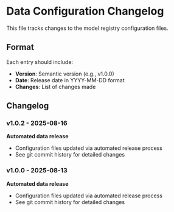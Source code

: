# Data Configuration Changelog

This file tracks changes to the model registry configuration files.

## Format

Each entry should include:
- **Version**: Semantic version (e.g., v1.0.0)
- **Date**: Release date in YYYY-MM-DD format
- **Changes**: List of changes made

## Changelog

### v1.0.2 - 2025-08-16

**Automated data release**

- Configuration files updated via automated release process
- See git commit history for detailed changes


### v1.0.0 - 2025-08-13

**Automated data release**

- Configuration files updated via automated release process
- See git commit history for detailed changes

